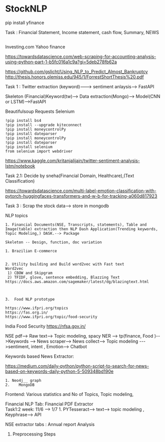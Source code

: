 # StockNLP

pip install yfinance


Task : Financial Statement, Income statement, cash flow, Summary, NEWS 


## 
Investing.com
Yahoo finance


https://towardsdatascience.com/web-scraping-for-accounting-analysis-using-python-part-1-b5fc016a1c9a?gi=5deb278fb62a

https://github.com/gslicht/Using_NLP_to_Predict_Almost_Bankruptcy
http://thesis.honors.olemiss.edu/945/1/ForrestShortThesis%20.pdf



Task 1 : Twitter extraction (keyword)---> sentiment anlaysis--> FastAPI 

Skeleton
(Financial)Keyword(tw)--> Data extraction(Mongo)--> Model(CNN or LSTM)-->FastAPI

Beautifulsoup
Requests
Selenium
```
!pip install bs4
!pip install --upgrade kiteconnect
!pip install moneycontrolPy
!pip install dateparser
!pip install moneycontrolPy
!pip install dateparser
!pip install selenium
from selenium import webdriver
```

https://www.kaggle.com/kritanjalijain/twitter-sentiment-analysis-lstm/notebook


Task 2.1: Decide by sneha(Financial Domain, Healthcare),(Text Classification) 

https://towardsdatascience.com/multi-label-emotion-classification-with-pytorch-huggingfaces-transformers-and-w-b-for-tracking-a060d817923

Task 3 : Scrap the stock data--> store in mongodb



NLP topics
 
	1. Financial Documents(NSE, Transcripts, statements), Table and Image(table) extraction then NLP Dash Application(Trending keywords, Topic Modeling,) DASK.--> Package
          
	Skeleton -- Design, function, doc variation 

	1. Brazilian E-commerce 
	
	
	2. Utility building and Build word2vec with Fast text 
	Word2vec 
	 1) CBOW and Skipgram
	 2) TFIDF, glove, sentence embedding, Blazzing Text
	https://docs.aws.amazon.com/sagemaker/latest/dg/blazingtext.html
	 
	
	
	3.  Food NLP prototype 
	
	https://www.ifpri.org/topics
	https://fas.org.in/
	https://www.ifpri.org/topic/food-security
	

India Food Security
https://nfsa.gov.in/



NSE pdf--> Raw text--> Topic modeling, spacy NER --> tp(finance, Food  )-->Keywords --> News scraper--> News collect--> Topic modeling --->sentiment, intent , Emotion--> Chatbot


Keywords based News Extractor:

https://medium.com/daily-python/python-script-to-search-for-news-based-on-keywords-daily-python-5-509348bd190e


	1. Neo4j__ graph 
    2.    MongoDB

Frontend: Various  statistics and No of Topics, Topic modeling,

Financial NLP 
Tab: Financial PDF Extractor  
Task1:2 week: 11/6 --> 1/7
	1. PYTesseract--> text--> topic modeling , Keyphrase--> API
	

NSE extractor
 tabs : Annual report Analysis


1) Preprocessing Steps


